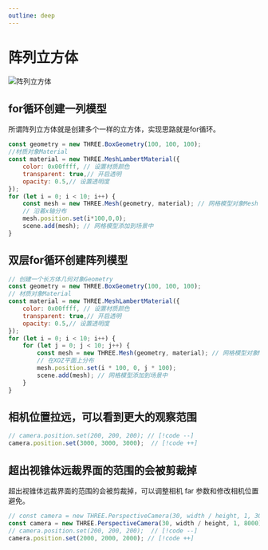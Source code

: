 ```yaml
---
outline: deep
---
```


# 阵列立方体

![阵列立方体](/matrix.jpg)

## for循环创建一列模型

所谓阵列立方体就是创建多个一样的立方体，实现思路就是for循环。

```js
const geometry = new THREE.BoxGeometry(100, 100, 100);
//材质对象Material
const material = new THREE.MeshLambertMaterial({
    color: 0x00ffff, // 设置材质颜色
    transparent: true,// 开启透明
    opacity: 0.5,// 设置透明度
});
for (let i = 0; i < 10; i++) {
    const mesh = new THREE.Mesh(geometry, material); // 网格模型对象Mesh
    // 沿着x轴分布
    mesh.position.set(i*100,0,0);
    scene.add(mesh); // 网格模型添加到场景中
}
```

## 双层for循环创建阵列模型

```js
// 创建一个长方体几何对象Geometry
const geometry = new THREE.BoxGeometry(100, 100, 100);
// 材质对象Material
const material = new THREE.MeshLambertMaterial({
    color: 0x00ffff, // 设置材质颜色
    transparent: true,// 开启透明
    opacity: 0.5,// 设置透明度
});
for (let i = 0; i < 10; i++) {
    for (let j = 0; j < 10; j++) {
        const mesh = new THREE.Mesh(geometry, material); // 网格模型对象Mesh
        // 在XOZ平面上分布
        mesh.position.set(i * 100, 0, j * 100);
        scene.add(mesh); // 网格模型添加到场景中  
    }
}
```

## 相机位置拉远，可以看到更大的观察范围

```js
// camera.position.set(200, 200, 200); // [!code --]
camera.position.set(3000, 3000, 3000);  // [!code ++]
```

## 超出视锥体远裁界面的范围的会被剪裁掉

超出视锥体远裁界面的范围的会被剪裁掉，可以调整相机 far 参数和修改相机位置避免。

```js
// const camera = new THREE.PerspectiveCamera(30, width / height, 1, 3000);  // [!code --]
const camera = new THREE.PerspectiveCamera(30, width / height, 1, 8000);  // [!code ++]
// camera.position.set(200, 200, 200);  // [!code --]
camera.position.set(2000, 2000, 2000); // [!code ++]
```
